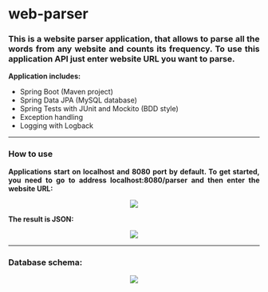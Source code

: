 # web-parser

<h3 align="justify">This is a website parser application, that allows to parse all the words from any website and counts its frequency. 
To use this application API just enter website URL you want to parse.</h3>

<p> <b>Application includes:</b></p>
<ul>
  <li>Spring Boot (Maven project)</li>
  <li>Spring Data JPA (MySQL database)</li>
  <li>Spring Tests with JUnit and Mockito (BDD style)</li>
  <li>Exception handling</li>
  <li>Logging with Logback</li>
</ul>

<hr>
<h3>How to use</h3>
<p  align="justify"><b>Applications start on localhost and 8080 port by default. To get started, you need to go to address localhost:8080/parser and then enter the website URL:</b></p>
 <p align="center">
  <img src="https://user-images.githubusercontent.com/70879589/138313275-8373ce8d-4d87-415f-bb22-b746bed0b05b.png" />
</p>
  
<p><b>The result is JSON:</b></p>
 <p align="center">
  <img src="https://user-images.githubusercontent.com/70879589/138312952-7ddc212b-6c00-4ffa-83e3-77c0f7a5cc52.png" />
</p>

<hr>
<h3>Database schema:</h3>
 <p align="center">
  <img src="https://user-images.githubusercontent.com/70879589/138327409-2e9b2877-9260-45cd-ba49-6d6b65d4aa9e.png" />
</p>

